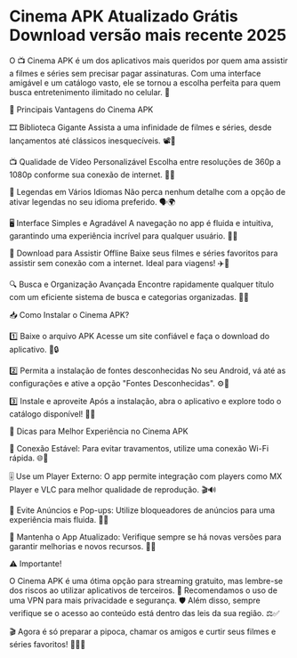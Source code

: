 # Cinema APK Atualizado Grátis Download versão mais recente 2025

O 📺 Cinema APK é um dos aplicativos mais queridos por quem ama assistir a filmes e séries sem precisar pagar assinaturas. Com uma interface amigável e um catálogo vasto, ele se tornou a escolha perfeita para quem busca entretenimento ilimitado no celular. 🎉

🌟 Principais Vantagens do Cinema APK

🎞️ Biblioteca Gigante
Assista a uma infinidade de filmes e séries, desde lançamentos até clássicos inesquecíveis. 📽️🍿

📺 Qualidade de Vídeo Personalizável
Escolha entre resoluções de 360p a 1080p conforme sua conexão de internet. 🔄📡

📝 Legendas em Vários Idiomas
Não perca nenhum detalhe com a opção de ativar legendas no seu idioma preferido. 🗣️🌍

🖥️ Interface Simples e Agradável
A navegação no app é fluida e intuitiva, garantindo uma experiência incrível para qualquer usuário. 🤩✨

💾 Download para Assistir Offline
Baixe seus filmes e séries favoritos para assistir sem conexão com a internet. Ideal para viagens! ✈️📱

🔍 Busca e Organização Avançada
Encontre rapidamente qualquer título com um eficiente sistema de busca e categorias organizadas. 🔎📂

📥 Como Instalar o Cinema APK?

1️⃣ Baixe o arquivo APK
Acesse um site confiável e faça o download do aplicativo. 🔗🔒

2️⃣ Permita a instalação de fontes desconhecidas
No seu Android, vá até as configurações e ative a opção "Fontes Desconhecidas". ⚙️📱

3️⃣ Instale e aproveite
Após a instalação, abra o aplicativo e explore todo o catálogo disponível! 🎥✅

🔧 Dicas para Melhor Experiência no Cinema APK

📡 Conexão Estável: Para evitar travamentos, utilize uma conexão Wi-Fi rápida. 🌐🚀

🎚️ Use um Player Externo: O app permite integração com players como MX Player e VLC para melhor qualidade de reprodução. 🎬🔊

🛑 Evite Anúncios e Pop-ups: Utilize bloqueadores de anúncios para uma experiência mais fluida. 🚫📢

🔄 Mantenha o App Atualizado: Verifique sempre se há novas versões para garantir melhorias e novos recursos. 🔄📲

⚠️ Importante!

O Cinema APK é uma ótima opção para streaming gratuito, mas lembre-se dos riscos ao utilizar aplicativos de terceiros. 🚨 Recomendamos o uso de uma VPN para mais privacidade e segurança. 🛡️ Além disso, sempre verifique se o acesso ao conteúdo está dentro das leis da sua região. ⚖️✅

🎬 Agora é só preparar a pipoca, chamar os amigos e curtir seus filmes e séries favoritos! 🍿🎥😃

